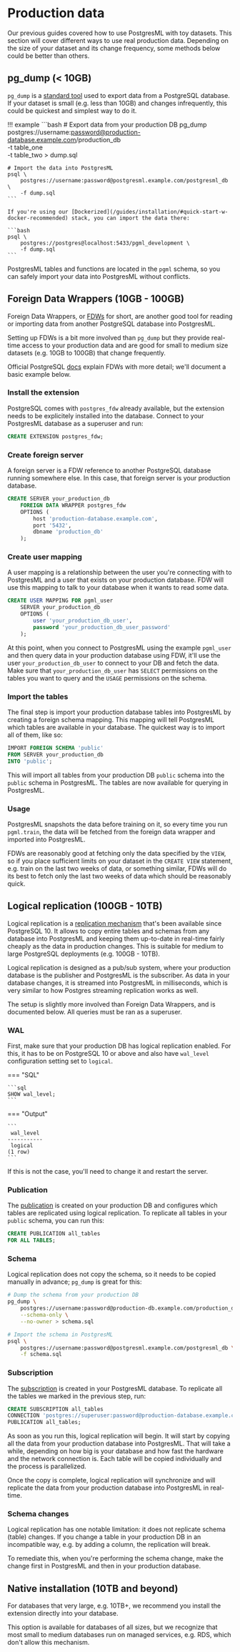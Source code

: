 # Production data

Our previous guides covered how to use PostgresML with toy datasets. This section will cover different ways to use real production data. Depending on the size of your dataset and its change frequency, some methods below could be better than others.

## pg_dump (< 10GB)

`pg_dump` is a [standard tool](https://www.postgresql.org/docs/12/app-pgdump.html) used to export data from a PostgreSQL database. If your dataset is small (e.g. less than 10GB) and changes infrequently, this could be quickest and simplest way to do it.

!!! example
	```bash
	# Export data from your production DB
	pg_dump \
		postgres://username:password@production-database.example.com/production_db \
		-t table_one \
		-t table_two > dump.sql

	# Import the data into PostgresML
	psql \
		postgres://username:password@postgresml.example.com/postgresml_db \
		-f dump.sql
	```

	If you're using our [Dockerized](/guides/installation/#quick-start-w-docker-recommended) stack, you can import the data there:

	```bash
	psql \
		postgres://postgres@localhost:5433/pgml_development \
		-f dump.sql
	```

PostgresML tables and functions are located in the `pgml` schema, so you can safely import your data into PostgresML without conflicts.


## Foreign Data Wrappers (10GB - 100GB)

Foreign Data Wrappers, or [FDWs](https://www.postgresql.org/docs/12/postgres-fdw.html) for short, are another good tool for reading or importing data from another PostgreSQL database into PostgresML.

Setting up FDWs is a bit more involved than `pg_dump` but they provide real-time access to your production data and are good for small to medium size datasets (e.g. 10GB to 100GB) that change frequently.

Official PostgreSQL [docs](https://www.postgresql.org/docs/12/postgres-fdw.html) explain FDWs with more detail; we'll document a basic example below.

### Install the extension

PostgreSQL comes with `postgres_fdw` already available, but the extension needs to be explicitely installed into the database. Connect to your PostgresML database as a superuser and run:

```sql
CREATE EXTENSION postgres_fdw;
```

### Create foreign server

A foreign server is a FDW reference to another PostgreSQL database running somewhere else. In this case, that foreign server is your production database.

```sql
CREATE SERVER your_production_db
	FOREIGN DATA WRAPPER postgres_fdw
	OPTIONS (
		host 'production-database.example.com',
		port '5432',
		dbname 'production_db'
	);
```

### Create user mapping

A user mapping is a relationship between the user you're connecting with to PostgresML and a user that exists on your production database. FDW will use
this mapping to talk to your database when it wants to read some data.

```sql
CREATE USER MAPPING FOR pgml_user
	SERVER your_production_db
	OPTIONS (
		user 'your_production_db_user',
		password 'your_production_db_user_password'
	);
```

At this point, when you connect to PostgresML using the example `pgml_user` and then query data in your production database using FDW, it'll use the user `your_production_db_user`
to connect to your DB and fetch the data. Make sure that `your_production_db_user` has `SELECT` permissions on the tables you want to query and the `USAGE` permissions on the schema.

### Import the tables

The final step is import your production database tables into PostgresML by creating a foreign schema mapping. This mapping will tell PostgresML which tables are available in your database. The quickest way is to import all of them, like so:

```sql
IMPORT FOREIGN SCHEMA 'public'
FROM SERVER your_production_db
INTO 'public';
```

This will import all tables from your production DB `public` schema into the `public` schema in PostgresML. The tables are now available for querying in PostgresML.

### Usage

PostgresML snapshots the data before training on it, so every time you run `pgml.train`, the data will be fetched from the foreign data wrapper and imported into PostgresML.

FDWs are reasonably good at fetching only the data specified by the `VIEW`, so if you place sufficient limits on your dataset in the `CREATE VIEW` statement, e.g. train on the last two weeks of data, or something similar, FDWs will do its best to fetch only the last two weeks of data which should be reasonably quick.


## Logical replication (100GB - 10TB)

Logical replication is a [replication mechanism](https://www.postgresql.org/docs/12/logical-replication.html) that's been available since PostgreSQL 10. It allows to copy entire tables and schemas from any database into PostgresML and keeping them up-to-date in real-time fairly cheaply as the data in production changes. This is suitable for medium to large PostgreSQL deployments (e.g. 100GB - 10TB).

Logical replication is designed as a pub/sub system, where your production database is the publisher and PostgresML is the subscriber. As data in your database changes, it is streamed into PostgresML in milliseconds, which is very similar to how Postgres streaming replication works as well.

The setup is slightly more involved than Foreign Data Wrappers, and is documented below. All queries must be ran as a superuser.

### WAL

First, make sure that your production DB has logical replication enabled. For this, it has to be on PostgreSQL 10 or above and also have `wal_level` configuration setting set to `logical`.

=== "SQL"

	```sql
	SHOW wal_level;
	```

=== "Output"

	```
	 wal_level 
	-----------
	 logical
	(1 row)
	```

If this is not the case, you'll need to change it and restart the server.

### Publication

The [publication](https://www.postgresql.org/docs/12/sql-createpublication.html) is created on your production DB and configures which tables are replicated using logical replication. To replicate all tables in your `public` schema, you can run this:

```sql
CREATE PUBLICATION all_tables
FOR ALL TABLES;
```

### Schema

Logical replication does not copy the schema, so it needs to be copied manually in advance; `pg_dump` is great for this:

```bash
# Dump the schema from your production DB
pg_dump \
	postgres://username:password@production-db.example.com/production_db \
	--schema-only \
	--no-owner > schema.sql

# Import the schema in PostgresML
psql \
	postgres://username:password@postgresml.example.com/postgresml_db \
	-f schema.sql
```


### Subscription

The [subscription](https://www.postgresql.org/docs/12/sql-createsubscription.html) is created in your PostgresML database. To replicate all the tables we marked in the previous step, run:

```sql
CREATE SUBSCRIPTION all_tables
CONNECTION 'postgres://superuser:password@production-database.example.com/production_db'
PUBLICATION all_tables;
```

As soon as you run this, logical replication will begin. It will start by copying all the data from your production database into PostgresML. That will take a while, depending on how big is your database and how fast the hardware and the network connection is. Each table will be copied individually and the process is parallelized.

Once the copy is complete, logical replication will synchronize and will replicate the data from your production database into PostgresML in real-time.

### Schema changes

Logical replication has one notable limitation: it does not replicate schema (table) changes. If you change a table in your production DB in an incompatible way, e.g. by adding a column, the replication will break.

To remediate this, when you're performing the schema change, make the change first in PostgresML and then in your production database.

## Native installation (10TB and beyond)

For databases that very large, e.g. 10TB+, we recommend you install the extension directly into your database.

This option is available for databases of all sizes, but we recognize that most small to medium databases run on managed services, e.g. RDS, which don't allow this mechanism.
